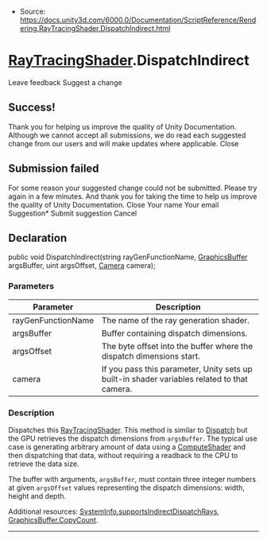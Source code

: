 * Source: https://docs.unity3d.com/6000.0/Documentation/ScriptReference/Rendering.RayTracingShader.DispatchIndirect.html

#  [RayTracingShader](https://docs.unity3d.com/6000.0/Documentation/ScriptReference/Rendering.RayTracingShader.html).DispatchIndirect
Leave feedback
Suggest a change
## Success!
Thank you for helping us improve the quality of Unity Documentation. Although we cannot accept all submissions, we do read each suggested change from our users and will make updates where applicable.
Close
## Submission failed
For some reason your suggested change could not be submitted. Please <a>try again</a> in a few minutes. And thank you for taking the time to help us improve the quality of Unity Documentation.
Close
Your name Your email Suggestion* Submit suggestion
Cancel
## Declaration
public void DispatchIndirect(string rayGenFunctionName, [GraphicsBuffer](https://docs.unity3d.com/6000.0/Documentation/ScriptReference/GraphicsBuffer.html) argsBuffer, uint argsOffset, [Camera](https://docs.unity3d.com/6000.0/Documentation/ScriptReference/Camera.html) camera); 
### Parameters
Parameter | Description  
---|---  
rayGenFunctionName | The name of the ray generation shader.  
argsBuffer | Buffer containing dispatch dimensions.  
argsOffset | The byte offset into the buffer where the dispatch dimensions start.  
camera | If you pass this parameter, Unity sets up built-in shader variables related to that camera.  
### Description
Dispatches this [RayTracingShader](https://docs.unity3d.com/6000.0/Documentation/ScriptReference/Rendering.RayTracingShader.html).
This method is similar to [Dispatch](https://docs.unity3d.com/6000.0/Documentation/ScriptReference/Rendering.RayTracingShader.Dispatch.html) but the GPU retrieves the dispatch dimensions from `argsBuffer`. The typical use case is generating arbitrary amount of data using a [ComputeShader](https://docs.unity3d.com/6000.0/Documentation/ScriptReference/ComputeShader.html) and then dispatching that data, without requiring a readback to the CPU to retrieve the data size.  
  
The buffer with arguments, `argsBuffer`, must contain three integer numbers at given `argsOffset` values representing the dispatch dimensions: width, height and depth.   
  
Additional resources: [SystemInfo.supportsIndirectDispatchRays](https://docs.unity3d.com/6000.0/Documentation/ScriptReference/SystemInfo-supportsIndirectDispatchRays.html), [GraphicsBuffer.CopyCount](https://docs.unity3d.com/6000.0/Documentation/ScriptReference/GraphicsBuffer.CopyCount.html).
* * *

